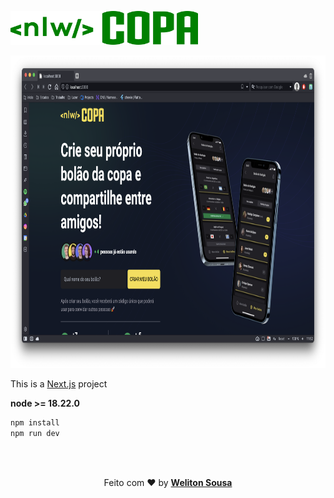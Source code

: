 
<img  
   src="./assets/images/nlw-green.png" 
   width="300"
/>



<img height="500px"  src="./assets/screenshots/home.png" />



This is a [Next.js](https://nextjs.org/) project


<b>node >= 18.22.0</b>

```js
npm install
npm run dev
```


<br>
<br>
<p align="center">
   Feito com ❤️ by <a target="_blank" href="https://welitonsousa.github.io"><b>Weliton Sousa</b></a>
</p>